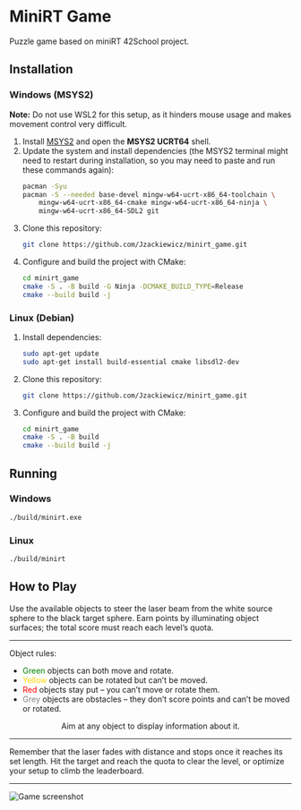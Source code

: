 # MiniRT Game

Puzzle game based on miniRT 42School project.

## Installation

### Windows (MSYS2)
**Note:** Do not use WSL2 for this setup, as it hinders mouse usage and makes movement control very difficult.

1. Install [MSYS2](https://www.msys2.org/) and open the **MSYS2 UCRT64** shell.
2. Update the system and install dependencies (the MSYS2 terminal might need to restart during installation, so you may need to paste and run these commands again):
   ```bash
   pacman -Syu
   pacman -S --needed base-devel mingw-w64-ucrt-x86_64-toolchain \
       mingw-w64-ucrt-x86_64-cmake mingw-w64-ucrt-x86_64-ninja \
       mingw-w64-ucrt-x86_64-SDL2 git
   ```
3. Clone this repository:
   ```bash
   git clone https://github.com/Jzackiewicz/minirt_game.git
   ```
4. Configure and build the project with CMake:
   ```bash
   cd minirt_game
   cmake -S . -B build -G Ninja -DCMAKE_BUILD_TYPE=Release
   cmake --build build -j
   ```

### Linux (Debian)
1. Install dependencies:
   ```bash
   sudo apt-get update
   sudo apt-get install build-essential cmake libsdl2-dev
   ```
2. Clone this repository:
   ```bash
   git clone https://github.com/Jzackiewicz/minirt_game.git
   ```
3. Configure and build the project with CMake:
   ```bash
   cd minirt_game
   cmake -S . -B build
   cmake --build build -j
   ```

## Running

### Windows
```bash
./build/minirt.exe
```

### Linux
```bash
./build/minirt
```

## How to Play

Use the available objects to steer the laser beam from the white source sphere to the black target sphere.
Earn points by illuminating object surfaces; the total score must reach each level’s quota.

-------------------------------------------------------------------
Object rules:
- <span style="color: #008000;">Green</span> objects can both move and rotate.
- <span style="color: #FFD700;">Yellow</span> objects can be rotated but can’t be moved.
- <span style="color: #FF0000;">Red</span> objects stay put – you can’t move or rotate them.
- <span style="color: #808080;">Grey</span> objects are obstacles – they don’t score points and can’t be moved or rotated.

<div align="center">Aim at any object to display information about it.</div>

-------------------------------------------------------------------

Remember that the laser fades with distance and stops once it reaches its set length.
Hit the target and reach the quota to clear the level, or optimize your setup to climb the leaderboard.

-------------------------------------------------------------------

![Game screenshot](https://i.imgur.com/VynxPuR.png)